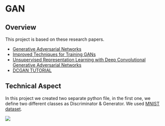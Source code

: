 # GAN

## Overview
This project is based on these research papers.
- [Generative Adversarial Networks](https://arxiv.org/abs/1406.2661)
- [Improved Techniques for Training GANs](https://arxiv.org/abs/1606.03498)
- [Unsupervised Representation Learning with Deep Convolutional Generative Adversarial Networks
](https://arxiv.org/abs/1511.06434)
- [DCGAN TUTORIAL](https://pytorch.org/tutorials/beginner/dcgan_faces_tutorial.html)

## Technical Aspect

In this project we created two separate python file, in the first one, we define two different classes as Discriminator & Generator. We used [MNIST dataset](https://opendatascience.com/wp-content/uploads/2019/01/PyTorch-632x300.png). 

![](https://opendatascience.com/wp-content/uploads/2019/01/PyTorch-632x300.png)